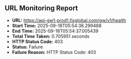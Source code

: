 ## URL Monitoring Report

- **URL:** https://api-gw1-prod1.fisglobal.com/gw/v1/health
- **Start Time:** 2025-09-18T05:54:36.299488
- **End Time:** 2025-09-18T05:54:37.005439
- **Total Time Taken:** 0.705951 seconds
- **HTTP Status Code:** 403
- **Status:** Failure
- **Failure Reason:** HTTP Status Code: 403
